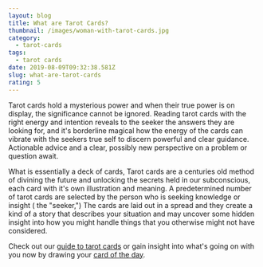 ```yaml
---
layout: blog
title: What are Tarot Cards?
thumbnail: /images/woman-with-tarot-cards.jpg
category:
  - tarot-cards
tags:
  - tarot cards
date: 2019-08-09T09:32:38.581Z
slug: what-are-tarot-cards
rating: 5
---
```

Tarot cards hold a mysterious power and when their true power is on display, the significance cannot be ignored. Reading tarot cards with the right energy and intention reveals to the seeker the answers they are looking for, and it's borderline magical how the energy of the cards can vibrate with the seekers true self to discern powerful and clear guidance. Actionable advice and a clear, possibly new perspective on a problem or question await.

What is essentially a deck of cards, Tarot cards are a centuries old method of divining the future and unlocking the secrets held in our subconscious, each card with it's own illustration and meaning. A predetermined number of tarot cards are selected by the person who is seeking knowledge or insight ( the "seeker,") The cards are laid out in a spread and they create a kind of a story that describes your situation and may uncover some hidden insight into how you might handle things that you otherwise might not have considered.

Check out our [guide to tarot cards](https://tarotly.net/tarot-cards/) or gain insight into what's going on with you now by drawing your [card of the day](https://tarotly.net/draw-a-tarot-card/).

